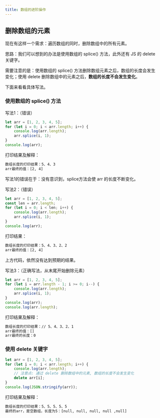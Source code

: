 ```yaml
---
title: 数组的进阶操作
---
```


## 删除数组的元素

现在有这样一个需求：遍历数组的同时，删除数组中的所有元素。

思路：我们可以想到的办法是使用数组的 splice() 方法，此外还有 JS 的 delete 关键字。


需要注意的是：使用数组的 splice() 方法删除数组元素之后，数组的长度会发生变化；使用 delete 删除数组中的元素之后，**数组的长度不会发生变化**。

下面来看看具体写法。

### 使用数组的 splice() 方法


写法1：（错误）

```js
let arr = [1, 2, 3, 4, 5];
for (let i = 0; i < arr.length; i++) {
    console.log(arr.length);
    arr.splice(i, 1);
}
console.log(arr);
```

打印结果及解释：

```bash
数组长度的打印结果：5、4、3
arr最终的值：[2, 4]
```

写法1的错误在于：没有意识到，splice方法会使 arr 的长度不断变化。

写法2：（错误）

```js
let arr = [1, 2, 3, 4, 5];
const len = arr.length;
for (let i = 0; i < len; i++) {
    console.log(arr.length);
    arr.splice(i, 1);
}
console.log(arr);
```

打印结果：

```bash
数组长度的打印结果：5、4、3、2、2
arr最终的值：[2, 4]
```

上方代码，依然没有达到预期的结果。

写法3：（正确写法，从末尾开始删除元素）

```js
let arr = [1, 2, 3, 4, 5];
for (let i = arr.length - 1; i >= 0; i--) {
    console.log(arr.length);
    arr.splice(i, 1);
}
console.log(arr);
console.log(arr.length);

```
打印结果及解释：

```bash
数组长度的打印结果：// 5、4、3、2、1
arr最终的值：[]
arr最终的长度：0
```

### 使用 delete 关键字

```js
let arr = [1, 2, 3, 4, 5];
for (let i = 0; i < arr.length; i++) {
    console.log(arr.length);
    // 注意点: 通过 delete 删除数组中的元素, 数组的长度不会发生变化
    delete arr[i];
}
console.log(JSON.stringify(arr));
```

打印结果及解释：

```bash
数组长度的打印结果：5、5、5、5、5
最终的arr，是空数组，长度为5：[null, null, null, null ,null]
```
